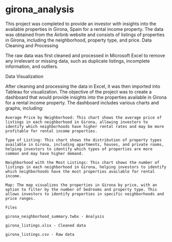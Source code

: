 # girona_analysis
This project was completed to provide an investor with insights into the available properties in Girona, Spain for a rental income property. The data was obtained from the Airbnb website and consists of listings of properties in Girona, including the neighborhood, property type, and price.
Data Cleaning and Processing

The raw data was first cleaned and processed in Microsoft Excel to remove any irrelevant or missing data, such as duplicate listings, incomplete information, and outliers. 

Data Visualization

After cleaning and processing the data in Excel, it was then imported into Tableau for visualization. The objective of the project was to create a dashboard that would provide insights into the properties available in Girona for a rental income property. The dashboard includes various charts and graphs, including:

    Average Price by Neighborhood: This chart shows the average price of listings in each neighborhood in Girona, allowing investors to identify which neighborhoods have higher rental rates and may be more profitable for rental income properties.

    Type of Listing: This chart shows the distribution of property types available in Girona, including apartments, houses, and private rooms, helping investors to identify which types of properties are more common and may have higher demand.

    Neighborhood with the Most Listings: This chart shows the number of listings in each neighborhood in Girona, helping investors to identify which neighborhoods have the most properties available for rental income.

    Map: The map visualizes the properties in Girona by price, with an option to filter by the number of bedrooms and property type. This allows investors to identify properties in specific neighborhoods and price ranges.
    
    Files
    
    girona_neighborhood_summary.twbx - Analysis
    
    girona_listings.xlsx - Cleaned data
    
    girona_listings.csv - Raw data
